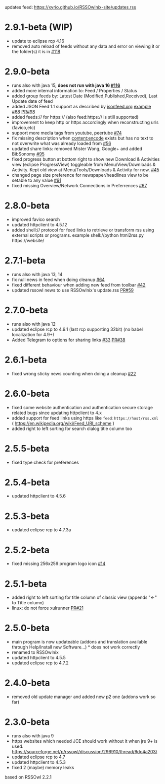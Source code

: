 updates feed: https://xyrio.github.io/RSSOwlnix-site/updates.rss

# 2.9.1-beta (WIP)
- update to eclipse rcp 4.16
- removed auto reload of feeds without any data and error on viewing it or the folder(s) it is in [#118](https://github.com/Xyrio/RSSOwlnix/issues/118)

# 2.9.0-beta
- runs also with java 15, **does not run with java 16 [#116](https://github.com/Xyrio/RSSOwlnix/issues/116)** 
- added more internal information to: Feed / Properties / Status
- added group feeds by: Latest Date (Modified,Published,Received), Last Update date of feed
- added JSON Feed 1.1 support as described by [jsonfeed.org](https://jsonfeed.org) [example](https://jsonfeed.org/feed.json) [#68](https://github.com/Xyrio/RSSOwlnix/issues/68) [PR#98](https://github.com/Xyrio/RSSOwlnix/pull/98)
- added feeds:// for https:// (also feed:https:// is still supported)
- improvement to keep http or https accordingly when reconstructing urls (favico,etc)
- support more media tags from youtube, peertube [#74](https://github.com/Xyrio/RSSOwlnix/issues/74)
- fix missing description when <content:encode> exists but has no text to not overwrite what was already loaded from <description> [#56](https://github.com/Xyrio/RSSOwlnix/issues/56)
- updated share links: removed Mister Wong, Google+ and added BibSonomy [#95](https://github.com/Xyrio/RSSOwlnix/issues/95)
- fixed progress button at bottom right to show new Download & Activities view (eclipse ProgressView) toggleable from Menu/View/Downloads & Activity. Kept old view at Menu/Tools/Downloads & Activity for now. [#45](https://github.com/Xyrio/RSSOwlnix/issues/45)
- changed page size preference for newspaper/headlines view to be setable to any value [#91](https://github.com/Xyrio/RSSOwlnix/issues/91)
- fixed missing Overview/Network Connections in Preferrences [#67](https://github.com/Xyrio/RSSOwlnix/issues/67)

# 2.8.0-beta
- improved favico search
- updated httpclient to 4.5.12
- added shell:// protocol for feed links to retrieve or transform rss using external scripts or programs. example shell://python html2rss.py https://website/

# 2.7.1-beta
- runs also with java 13, 14
- fix null news in feed when doing cleanup [#64](https://github.com/Xyrio/RSSOwlnix/issues/64)
- fixed different behaviour when adding new feed from toolbar [#42](https://github.com/Xyrio/RSSOwlnix/issues/42)
- updated rssowl news to use RSSOwlnix's update.rss [PR#59](https://github.com/Xyrio/RSSOwlnix/pull/59)

# 2.7.0-beta
- runs also with java 12
- updated eclipse rcp to 4.9.1 (last rcp supporting 32bit) (no babel localization for 4.9+)
- Added Telegram to options for sharing links [#33](https://github.com/Xyrio/RSSOwlnix/issues/33) [PR#38](https://github.com/Xyrio/RSSOwlnix/pull/38)

# 2.6.1-beta
- fixed wrong sticky news counting when doing a cleanup [#22](https://github.com/Xyrio/RSSOwlnix/issues/22)

# 2.6.0-beta
- fixed some website authentication and authentication secure storage related bugs since updating httpclient to 4.x
- added support for feed links using https like `feed:https://host/rss.xml` ( https://en.wikipedia.org/wiki/Feed_URI_scheme )
- added right to left sorting for search dialog title column too

# 2.5.5-beta
- fixed type check for preferences

# 2.5.4-beta
- updated httpclient to 4.5.6

# 2.5.3-beta
- updated eclipse rcp to 4.7.3a

# 2.5.2-beta
- fixed missing 256x256 program logo icon [#14](https://github.com/Xyrio/RSSOwlnix/issues/14)

# 2.5.1-beta
- added right to left sorting for title column of classic view (appends "<-" to Title column)
- linux: do not force xulrunner [PR#21](https://github.com/Xyrio/RSSOwlnix/pull/21)

# 2.5.0-beta
- main program is now updateable (addons and translation available through Help/Install new Software...) * does not work correctly
- renamed to RSSOwlnix
- updated httpclient to 4.5.5
- updated eclipse rcp to 4.7.2

# 2.4.0-beta
- removed old update manager and added new p2 one (addons work so far)

# 2.3.0-beta
- runs also with java 9
- https websites which needed JCE should work without it when jre 9+ is used. https://sourceforge.net/p/rssowl/discussion/296910/thread/6dc4a203/
- updated eclipse rcp to 4.7
- updated httpclient to 4.5.3
- fixed 2 (maybe) memory leaks

based on RSSOwl 2.2.1
